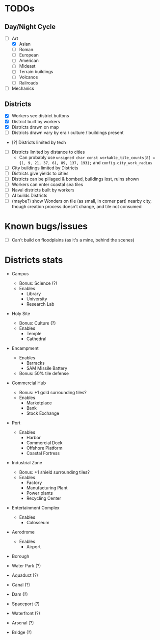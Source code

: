 # TODOs
## Day/Night Cycle
- [ ] Art
  - [x] Asian
  - [ ] Roman
  - [ ] European
  - [ ] American
  - [ ] Mideast
  - [ ] Terrain buildings
  - [ ] Volcanos
  - [ ] Railroads
- [ ] Mechanics

## Districts
- [x] Workers see district buttons
- [x] District built by workers
- [x] Districts drawn on map
- [ ] Districts drawn vary by era / culture / buildings present
- [?] Districts limited by tech
- [ ] Districts limited by distance to cities
  - Can probably use `unsigned char const workable_tile_counts[8] = {1, 9, 21, 37, 61, 89, 137, 193};` and `config.city_work_radius`
- [ ] City buildings limited by Districts
- [ ] Districts give yields to cities
- [ ] Districts can be pillaged & bombed, buildings lost, ruins shown
- [ ] Workers can enter coastal sea tiles
- [ ] Naval districts built by workers
- [ ] AI builds Districts
- [ ] (maybe?) show Wonders on tile (as small, in corner part) nearby city, though creation process doesn't change, and tile not consumed

# Known bugs/issues
- [ ] Can't build on floodplains (as it's a mine, behind the scenes)


# Districts stats
- Campus
  - Bonus: Science (?)
  - Enables
    - Library
    - University
    - Research Lab
- Holy Site
  - Bonus: Culture (?)
  - Enables
    - Temple
    - Cathedral
- Encampment
  - Enables
    - Barracks
    - SAM Missile Battery
  - Bonus: 50% tile defense
- Commercial Hub
  - Bonus: +1 gold surrounding tiles?
  - Enables
    - Marketplace
    - Bank
    - Stock Exchange
- Port
  - Enables
    - Harbor
    - Commercial Dock
    - Offshore Platform
    - Coastal Fortress
- Industrial Zone
  - Bonus: +1 shield surrounding tiles?
  - Enables
    - Factory
    - Manufacturing Plant
    - Power plants
    - Recycling Center
- Entertainment Complex
  - Enables
    - Colosseum
- Aerodrome
  - Enables
    - Airport
- Borough

- Water Park (?)
- Aquaduct (?)
- Canal (?)
- Dam (?)
- Spaceport (?)
- Waterfront (?)
- Arsenal (?)
- Bridge (?)